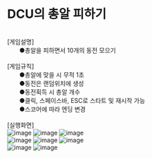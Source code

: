 # DCU의 총알 피하기
\
[게임설명]\
　　●총알을 피하면서 10개의 동전 모으기\
\
[게임규칙]\
　　●총알에 맞을 시 무적 1초\
　　●동전은 랜덤위치에 생성\
　　●동전획득 시 총알 개수 \
　　●클릭, 스페이스바, ESC로 스타트 및 재시작 가능\
　　●스코어에 따라 엔딩 변경\
\
[실행화면]\
![image](https://user-images.githubusercontent.com/79827366/132486644-e0910d32-1ad4-48d9-90c5-4f33cec19c72.png)
![image](https://user-images.githubusercontent.com/79827366/132486748-9433bf7c-dd70-46bf-8d00-be2a5ca4641e.png)
![image](https://user-images.githubusercontent.com/79827366/132486733-8452c31e-b807-47ed-bd36-add8346192fe.png)\
![image](https://user-images.githubusercontent.com/79827366/132486768-ee1d4d07-8b41-40b6-836b-228481d3a597.png)
![image](https://user-images.githubusercontent.com/79827366/132486785-d1a90aa7-e38a-483a-a53c-cfa458a745d5.png)
![image](https://user-images.githubusercontent.com/79827366/132486791-523c9499-3332-4e42-8ff8-f57d2b4f943f.png)\
![image](https://user-images.githubusercontent.com/79827366/132486809-c3ff22f2-83d7-4092-8f4c-3e1d996ecc63.png)
![image](https://user-images.githubusercontent.com/79827366/132487517-e2cd7621-8d5f-4a28-9c9f-7e5d5420c638.png)

